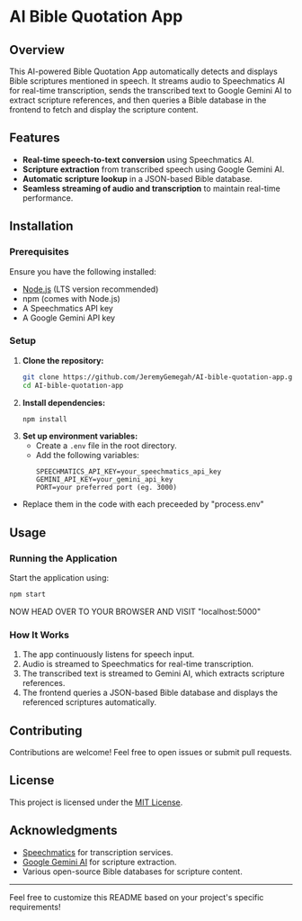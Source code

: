 # AI Bible Quotation App

## Overview
This AI-powered Bible Quotation App automatically detects and displays Bible scriptures mentioned in speech. It streams audio to Speechmatics AI for real-time transcription, sends the transcribed text to Google Gemini AI to extract scripture references, and then queries a Bible database in the frontend to fetch and display the scripture content.

## Features
- **Real-time speech-to-text conversion** using Speechmatics AI.
- **Scripture extraction** from transcribed speech using Google Gemini AI.
- **Automatic scripture lookup** in a JSON-based Bible database.
- **Seamless streaming of audio and transcription** to maintain real-time performance.

## Installation

### Prerequisites
Ensure you have the following installed:
- [Node.js](https://nodejs.org/) (LTS version recommended)
- npm (comes with Node.js)
- A Speechmatics API key
- A Google Gemini API key

### Setup
1. **Clone the repository:**
   ```sh
   git clone https://github.com/JeremyGemegah/AI-bible-quotation-app.git
   cd AI-bible-quotation-app
   ```
2. **Install dependencies:**
   ```sh
   npm install
   ```
3. **Set up environment variables:**
   - Create a `.env` file in the root directory.
   - Add the following variables:
     ```env
     SPEECHMATICS_API_KEY=your_speechmatics_api_key
     GEMINI_API_KEY=your_gemini_api_key
     PORT=your preferred port (eg. 3000)
     ```
  - Replace them in the code with each preceeded by "process.env"

## Usage

### Running the Application
Start the application using:
```sh
npm start
```

NOW HEAD OVER TO YOUR BROWSER AND VISIT "localhost:5000"

### How It Works
1. The app continuously listens for speech input.
2. Audio is streamed to Speechmatics for real-time transcription.
3. The transcribed text is streamed to Gemini AI, which extracts scripture references.
4. The frontend queries a JSON-based Bible database and displays the referenced scriptures automatically.


## Contributing
Contributions are welcome! Feel free to open issues or submit pull requests.

## License
This project is licensed under the [MIT License](LICENSE).

## Acknowledgments
- [Speechmatics](https://www.speechmatics.com/) for transcription services.
- [Google Gemini AI](https://ai.google.com/gemini/) for scripture extraction.
- Various open-source Bible databases for scripture content.

---
Feel free to customize this README based on your project's specific requirements!

